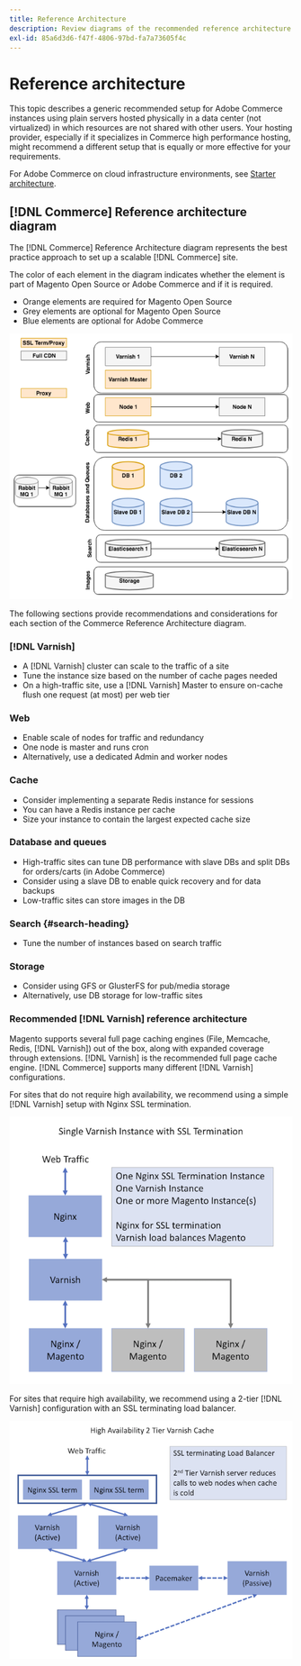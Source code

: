 ```yaml
---
title: Reference Architecture
description: Review diagrams of the recommended reference architecture for Adobe Commerce deployments.
exl-id: 85a6d3d6-f47f-4806-97bd-fa7a73605f4c
---
```

# Reference architecture

This topic describes a generic recommended setup for Adobe Commerce instances using plain servers hosted physically in a data center (not virtualized) in which resources are not shared with other users. Your hosting provider, especially if it specializes in Commerce high performance hosting, might recommend a different setup that is equally or more effective for your requirements.

For Adobe Commerce on cloud infrastructure environments, see [Starter architecture](https://experienceleague.adobe.com/en/docs/commerce-cloud-service/user-guide/architecture/starter-architecture).

## [!DNL Commerce] Reference architecture diagram

The [!DNL Commerce] Reference Architecture diagram represents the best practice approach to set up a scalable [!DNL Commerce] site.

The color of each element in the diagram indicates whether the element is part of Magento Open Source or Adobe Commerce and if it is required.

*  Orange elements are required for Magento Open Source
*  Grey elements are optional for Magento Open Source
*  Blue elements are optional for Adobe Commerce

![Commerce reference architecture diagram](../assets/performance/images/ref-architecture-2.3.png)

The following sections provide recommendations and considerations for each section of the Commerce Reference Architecture diagram.

### [!DNL Varnish]

*  A [!DNL Varnish] cluster can scale to the traffic of a site
*  Tune the instance size based on the number of cache pages needed
*  On a high-traffic site, use a [!DNL Varnish] Master to ensure on-cache flush one request (at most) per web tier

### Web

*  Enable scale of nodes for traffic and redundancy
*  One node is master and runs cron
*  Alternatively, use a dedicated Admin and worker nodes

### Cache

*  Consider implementing a separate Redis instance for sessions
*  You can have a Redis instance per cache
*  Size your instance to contain the largest expected cache size

### Database and queues

*  High-traffic sites can tune DB performance with slave DBs and split DBs for orders/carts (in Adobe Commerce)
*  Consider using a slave DB to enable quick recovery and for data backups
*  Low-traffic sites can store images in the DB

### Search {#search-heading}

*  Tune the number of instances based on search traffic

### Storage

*  Consider using GFS or GlusterFS for pub/media storage
*  Alternatively, use DB storage for low-traffic sites

### Recommended [!DNL Varnish] reference architecture

Magento supports several full page caching engines (File, Memcache, Redis, [!DNL Varnish]) out of the box, along with expanded coverage through extensions. [!DNL Varnish] is the recommended full page cache engine.  [!DNL Commerce] supports many different [!DNL Varnish] configurations.

For sites that do not require high availability, we recommend using a simple [!DNL Varnish] setup with Nginx SSL termination.

![Simple [!DNL Varnish] Configuration with SSL Termination](../assets/performance/images/single-varnish-with-ssl-termination.png)

For sites that require high availability, we recommend using a 2-tier [!DNL Varnish] configuration with an SSL terminating load balancer.

![High availability two-tier [!DNL Varnish] configuration with SSL terminating load balancer](../assets/performance/images/ha-2-tier-varnish-with-ssl-term-load-balancer.png)
